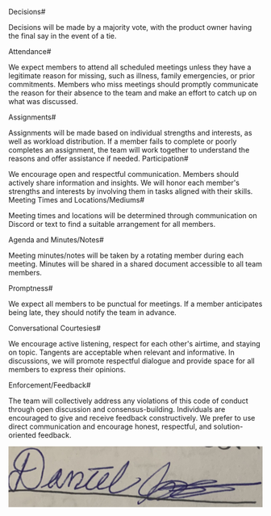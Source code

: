 Decisions#

Decisions will be made by a majority vote, with the product owner having the final say in the event of a tie.

Attendance#

We expect members to attend all scheduled meetings unless they have a legitimate reason for missing, such as illness, family emergencies, or prior commitments.
Members who miss meetings should promptly communicate the reason for their absence to the team and make an effort to catch up on what was discussed.

Assignments#

Assignments will be made based on individual strengths and interests, as well as workload distribution.
If a member fails to complete or poorly completes an assignment, the team will work together to understand the reasons and offer assistance if needed.
Participation#

We encourage open and respectful communication. Members should actively share information and insights.
We will honor each member's strengths and interests by involving them in tasks aligned with their skills.
Meeting Times and Locations/Mediums#

Meeting times and locations will be determined through communication on Discord or text to find a suitable arrangement for all members.

Agenda and Minutes/Notes#

Meeting minutes/notes will be taken by a rotating member during each meeting. Minutes will be shared in a shared document accessible to all team members.

Promptness#

We expect all members to be punctual for meetings. If a member anticipates being late, they should notify the team in advance.

Conversational Courtesies#

We encourage active listening, respect for each other's airtime, and staying on topic. Tangents are acceptable when relevant and informative.
In discussions, we will promote respectful dialogue and provide space for all members to express their opinions.

Enforcement/Feedback#

The team will collectively address any violations of this code of conduct through open discussion and consensus-building.
Individuals are encouraged to give and receive feedback constructively. We prefer to use direct communication and encourage honest, respectful, and solution-oriented feedback.

<img src="https://github.com/GrantHouch/Group123/blob/main/src/Untitled.png">

